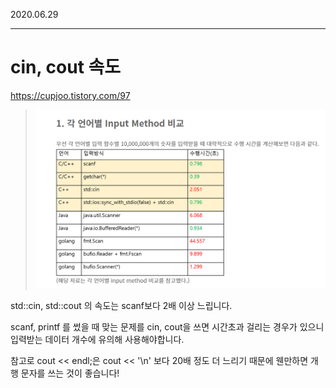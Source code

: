 
2020.06.29   
___

# cin, cout 속도


<https://cupjoo.tistory.com/97>

> ![image](img/inputTime.png)

std::cin, std::cout 의 속도는 scanf보다 2배 이상 느립니다.  

scanf, printf 를 썼을 때 맞는 문제를 cin, cout을 쓰면 시간초과 걸리는 경우가 있으니 입력받는 데이터 개수에 유의해 사용해야합니다.  

참고로 cout << endl;은 cout << '\n' 보다 20배 정도 더 느리기 때문에 웬만하면 개행 문자를 쓰는 것이 좋습니다!